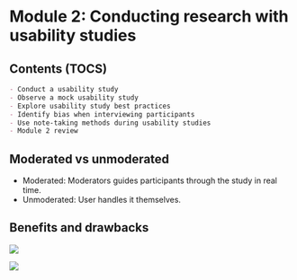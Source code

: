 # Module 2: Conducting research with usability studies

## Contents (TOCS)

```md
- Conduct a usability study
- Observe a mock usability study
- Explore usability study best practices
- Identify bias when interviewing participants
- Use note-taking methods during usability studies
- Module 2 review
```

## Moderated vs unmoderated

- Moderated: Moderators guides participants through the study in real time.
- Unmoderated: User handles it themselves.

## Benefits and drawbacks

![](/files/moderatedstudies.png)

![](/files/unmoderatedstudies.png)
